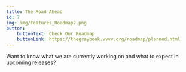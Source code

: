 ```yaml
---
title: The Road Ahead
id: 7
img: img/Features_Roadmap2.png
button:
    buttonText: Check Our Roadmap
    buttonLink: https://thegraybook.vvvv.org/roadmap/planned.html
---
```


Want to know what we are currently working on and what to expect in upcoming releases?